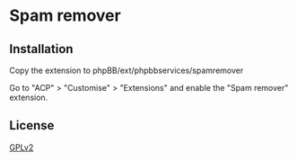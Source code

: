 # Spam remover

## Installation

Copy the extension to phpBB/ext/phpbbservices/spamremover

Go to "ACP" > "Customise" > "Extensions" and enable the "Spam remover" extension.

## License

[GPLv2](license.txt)
